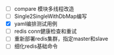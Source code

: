 - [ ] compare 模块多线程改造
- [ ] Single2SingleWithDbMap编写
- [x] yaml编排测试用例
- [ ] redis conn健康检查和重试
- [ ] 重新部署redis集群，指定master和slave
- [ ] 细化redis基础命令
